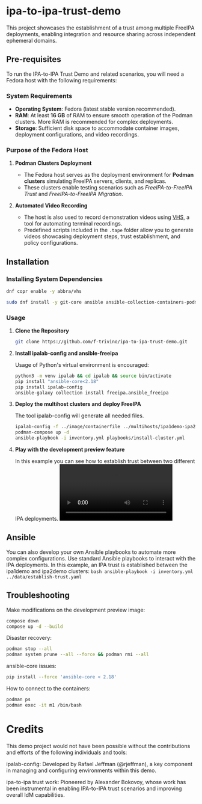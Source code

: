# ipa-to-ipa-trust-demo
This project showcases the establishment of a trust among multiple FreeIPA deployments, enabling integration and resource sharing across independent ephemeral domains.

## Pre-requisites
To run the IPA-to-IPA Trust Demo and related scenarios, you will need a Fedora host with the following requirements:

### System Requirements  
- **Operating System**: Fedora (latest stable version recommended).
- **RAM**: At least **16 GB** of RAM to ensure smooth operation of the Podman clusters. More RAM is recommended for complex deployments.
- **Storage**: Sufficient disk space to accommodate container images, deployment configurations, and video recordings.


### Purpose of the Fedora Host  
1. **Podman Clusters Deployment**  
   - The Fedora host serves as the deployment environment for **Podman clusters** simulating FreeIPA servers, clients, and replicas.  
   - These clusters enable testing scenarios such as *FreeIPA-to-FreeIPA Trust* and *FreeIPA-to-FreeIPA Migration*.  

2. **Automated Video Recording**  
   - The host is also used to record demonstration videos using [VHS](https://github.com/charmbracelet/vhs), a tool for automating terminal recordings.  
   - Predefined scripts included in the `.tape` folder allow you to generate videos showcasing deployment steps, trust establishment, and policy configurations.  


## Installation

### Installing System Dependencies

```bash
dnf copr enable -y abbra/vhs
```

```bash
sudo dnf install -y git-core ansible ansible-collection-containers-podman podman gcc libvirt-devel krb5-devel python3-devel podman-compose vhs
```

### Usage

1. **Clone the Repository**

    ```bash
    git clone https://github.com/f-trivino/ipa-to-ipa-trust-demo.git
    ```

2. **Install ipalab-config and ansible-freeipa**

    Usage of Python's virtual environment is encouraged:
    ```bash
    python3 -m venv ipalab && cd ipalab && source bin/activate
    pip install "ansible-core<2.18"
    pip install ipalab-config
    ansible-galaxy collection install freeipa.ansible_freeipa
    ```

3. **Deploy the multihost clusters and deploy FreeIPA**

    The tool ipalab-config will generate all needed files.
    ```bash
    ipalab-config -f ../image/containerfile ../multihosts/ipa1demo-ipa2demo.clusters && cd ipa1demo-ipa2demo
    podman-compose up -d
    ansible-playbook -i inventory.yml playbooks/install-cluster.yml
    ```

4. **Play with the development preview feature**

    In this example you can see how to establish trust between two different IPA deployments.
    ![Establish IPA Trust](./videos/establish-trust.webm)

## Ansible

You can also develop your own Ansible playbooks to automate more complex configurations. Use standard Ansible playbooks to interact with the IPA deployments. In this example, an IPA trust is established between the ipa1demo and ipa2demo clusters:
    ```bash
    ansible-playbook -i inventory.yml ../data/establish-trust.yaml
    ```

## Troubleshooting

Make modifications on the development preview image:
```bash
compose down
compose up -d --build
```

Disaster recovery:
```bash
podman stop --all
podman system prune --all --force && podman rmi --all
```

ansible-core issues:
```bash
pip install --force 'ansible-core < 2.18'
```

How to connect to the containers:
```bash
podman ps 
podman exec -it m1 /bin/bash
```

# Credits
This demo project would not have been possible without the contributions and efforts of the following individuals and tools:

ipalab-config: Developed by Rafael Jeffman (@rjeffman), a key component in managing and configuring environments within this demo.

ipa-to-ipa trust work: Pioneered by Alexander Bokovoy, whose work has been instrumental in enabling IPA-to-IPA trust scenarios and improving overall IdM capabilities.
